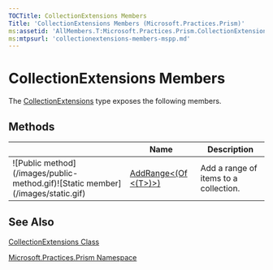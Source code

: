 ```yaml
---
TOCTitle: CollectionExtensions Members
Title: 'CollectionExtensions Members (Microsoft.Practices.Prism)'
ms:assetid: 'AllMembers.T:Microsoft.Practices.Prism.CollectionExtensions'
ms:mtpsurl: 'collectionextensions-members-mspp.md'
---
```


# CollectionExtensions Members

The [CollectionExtensions](https://msdn.microsoft.com/library/microsoft.practices.prism.collectionextensions) type exposes the following members.

## Methods


<table>

<thead>
<tr class="header">
<th> </th>
<th>Name</th>
<th>Description</th>
</tr>
</thead>
<tbody>
<tr class="odd">
<td>![Public method](/images/public-method.gif)![Static member](/images/static.gif)</td>
<td><a href="https://msdn.microsoft.com/library/microsoft.practices.prism.collectionextensions.addrange%60%601(system.collections.objectmodel.collection%7b%60%600%7d%2csystem.collections.generic.ienumerable%7b%60%600%7d)">AddRange&lt;(Of &lt;(T&gt;)&gt;)</a></td>
<td><div class="summary">
Add a range of items to a collection.
</div></td>
</tr>
</tbody>
</table>

## See Also
[CollectionExtensions Class](https://msdn.microsoft.com/library/microsoft.practices.prism.collectionextensions)

[Microsoft.Practices.Prism Namespace](https://msdn.microsoft.com/library/microsoft.practices.prism)

